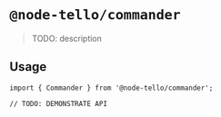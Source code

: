 # `@node-tello/commander`

> TODO: description

## Usage

```
import { Commander } from '@node-tello/commander';

// TODO: DEMONSTRATE API
```
